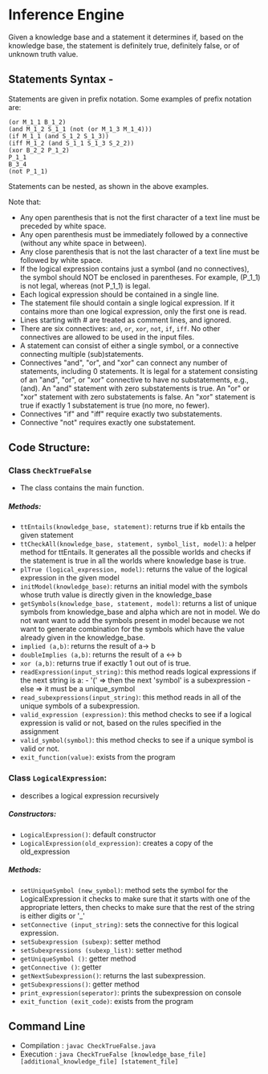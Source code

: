 # Inference Engine

Given a knowledge base and a statement it determines if, based on the knowledge base, the statement is definitely true, definitely false, or of unknown truth value.

## Statements Syntax -

Statements are given in prefix notation. Some examples of prefix notation are:

```
(or M_1_1 B_1_2)
(and M_1_2 S_1_1 (not (or M_1_3 M_1_4)))
(if M_1_1 (and S_1_2 S_1_3))
(iff M_1_2 (and S_1_1 S_1_3 S_2_2))
(xor B_2_2 P_1_2)
P_1_1
B_3_4
(not P_1_1)
```

Statements can be nested, as shown in the above examples.

Note that:
- Any open parenthesis that is not the first character of a text line must be preceded by white space.
- Any open parenthesis must be immediately followed by a connective (without any white space in
between).
- Any close parenthesis that is not the last character of a text line must be followed by white space.
- If the logical expression contains just a symbol (and no connectives), the symbol should NOT be enclosed in parentheses. For example, (P_1_1) is not legal, whereas (not P_1_1) is legal.
- Each logical expression should be contained in a single line.
- The statement file should contain a single logical expression. If it contains more than one logical expression, only the first one is read.
- Lines starting with # are treated as comment lines, and ignored.
- There are six connectives: `and`, `or`, `xor`, `not`, `if`, `iff`. No other connectives are allowed to be used in the input files.
- A statement can consist of either a single symbol, or a connective connecting multiple (sub)statements.
- Connectives "and", "or", and "xor" can connect any number of statements, including 0 statements. It is legal for a statement consisting of an "and", "or", or "xor" connective to have no substatements, e.g., (and). An "and" statement with zero substatements is true. An "or" or "xor" statement with zero substatements is false. An "xor" statement is true if exactly 1 substatement is true (no more, no fewer).
- Connectives "if" and "iff" require exactly two substatements.
- Connective "not" requires exactly one substatement.

## Code Structure:
	
### Class `CheckTrueFalse`
- The class contains the main function.
		
##### Methods:
- `ttEntails(knowledge_base, statement)`: returns true if kb entails the given statement
- `ttCheckAll(knowledge_base, statement, symbol_list, model)`: a helper method for ttEntails. It generates all the possible worlds and checks if the statement is true in all the worlds where knowledge base is true.
- `plTrue (logical_expression, model)`: returns the value of the logical expression in the given model
- `initModel(knowledge_base)`: returns an initial model with the symbols whose truth value is directly given in the knowledge_base
- `getSymbols(knowledge_base, statement, model)`: returns a list of unique symbols from knowledge_base and alpha which are not in model. We do not want want to add the symbols present in model because we not want to generate combination for the symbols which have the value already given in the knowledge_base.
- `implied (a,b)`: returns the result of a-> b
- `doubleImplies (a,b)`: returns the result of a <-> b
- `xor (a,b)`: returns true if exactly 1 out out of is true.
- `readExpression(input_string)`: this method reads logical expressions if the next string is a: - '(' => then the next 'symbol' is a subexpression - else => it must be a unique_symbol
- `read_subexpressions(input_string)`: this method reads in all of the unique symbols of a subexpression.
- `valid_expression (expression)`: this method checks to see if a logical expression is valid or not, based on the rules specified in the assignment
- `valid_symbol(symbol)`: this method checks to see if a unique symbol is valid or not.
- `exit_function(value)`: exists from the program
	 		
### Class `LogicalExpression`:
	
- describes a logical expression recursively
		
##### Constructors:
- `LogicalExpression()`: default constructor
- `LogicalExpression(old_expression)`: creates a copy of the old_expression
		
##### Methods:

- `setUniqueSymbol (new_symbol)`: method sets the symbol for the LogicalExpression it checks to make sure that it starts with one of the appropriate letters, then checks to make sure that the rest of the string is either digits or '_'
- `setConnective (input_string)`: sets the connective for this logical expression.
- `setSubexpression (subexp)`: setter method
- `setSubexpressions (subexp_list)`: setter method
- `getUniqueSymbol ()`: getter method
- `getConnective ()`: getter
- `getNextSubexpression()`: returns the last subexpression.
- `getSubexpressions()`: getter method
- `print_expression(seperator)`: prints the subexpression on console
- `exit_function (exit_code)`: exists from the program
			
## Command Line
- Compilation	: `javac CheckTrueFalse.java`
- Execution	: `java CheckTrueFalse [knowledge_base_file] [additional_knowledge_file] [statement_file]`

 